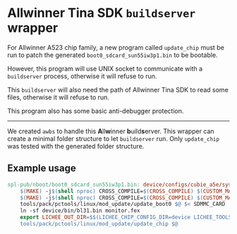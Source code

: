 # Allwinner Tina SDK `buildserver` wrapper

For Allwinner A523 chip family, a new program called `update_chip` must be run to
patch the generated `boot0_sdcard_sun55iw3p1.bin` to be bootable.

However, this program will use UNIX socket to communicate with a `buildserver`
process, otherwise it will refuse to run.

This `buildserver` will also need the path of Allwinner Tina SDK to read some
files, otherwise it will refuse to run.

This program also has some basic anti-debugger protection.

---

We created `awbs` to handle this **A**ll**w**inner **b**uild**s**erver. This wrapper can create a minimal folder structure to let `buildserver` run. Only `update_chip` was tested with the generated folder structure.

## Example usage

```Makefile
spl-pub/nboot/boot0_sdcard_sun55iw3p1.bin: device/configs/cubie_a5e/sys_config.bin
	$(MAKE) -j$(shell nproc) CROSS_COMPILE=$(CROSS_COMPILE) $(CUSTOM_MAKE_DEFINITIONS) -C spl-pub b=a527
	$(MAKE) -j$(shell nproc) CROSS_COMPILE=$(CROSS_COMPILE) $(CUSTOM_MAKE_DEFINITIONS) -C spl-pub
	tools/pack/pctools/linux/mod_update/update_boot0 $@ $< SDMMC_CARD
	ln -sf device/bin/bl31.bin monitor.fex
	export LICHEE_OUT_DIR=$$(LICHEE_CHIP_CONFIG_DIR=device LICHEE_TOOLS_DIR=tools awbs/awbs)/out && \
	tools/pack/pctools/linux/mod_update/update_chip $@
```
